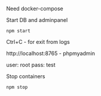 
Need docker-compose

Start DB and adminpanel
```
npm start 
```
Ctrl+C - for exit from logs


http://localhost:8765 - phpmyadmin

user: root
pass: test

Stop containers
```
npm stop 
```

